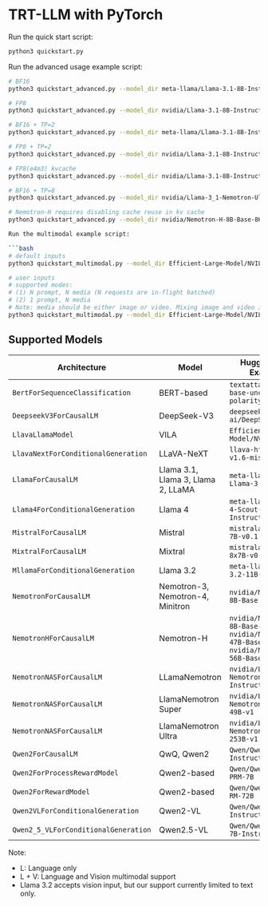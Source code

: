 # TRT-LLM with PyTorch

Run the quick start script:

```bash
python3 quickstart.py
```

Run the advanced usage example script:

```bash
# BF16
python3 quickstart_advanced.py --model_dir meta-llama/Llama-3.1-8B-Instruct

# FP8
python3 quickstart_advanced.py --model_dir nvidia/Llama-3.1-8B-Instruct-FP8

# BF16 + TP=2
python3 quickstart_advanced.py --model_dir meta-llama/Llama-3.1-8B-Instruct --tp_size 2

# FP8 + TP=2
python3 quickstart_advanced.py --model_dir nvidia/Llama-3.1-8B-Instruct-FP8 --tp_size 2

# FP8(e4m3) kvcache
python3 quickstart_advanced.py --model_dir nvidia/Llama-3.1-8B-Instruct-FP8 --kv_cache_dtype fp8

# BF16 + TP=8
python3 quickstart_advanced.py --model_dir nvidia/Llama-3_1-Nemotron-Ultra-253B-v1 --tp_size 8

# Nemotron-H requires disabling cache reuse in kv cache
python3 quickstart_advanced.py --model_dir nvidia/Nemotron-H-8B-Base-8K --disable_kv_cache_reuse --max_batch_size 8

Run the multimodal example script:

```bash
# default inputs
python3 quickstart_multimodal.py --model_dir Efficient-Large-Model/NVILA-8B --modality image [--use_cuda_graph]

# user inputs
# supported modes:
# (1) N prompt, N media (N requests are in-flight batched)
# (2) 1 prompt, N media
# Note: media should be either image or video. Mixing image and video is not supported.
python3 quickstart_multimodal.py --model_dir Efficient-Large-Model/NVILA-8B --modality video --prompt "Tell me what you see in the video briefly." "Describe the scene in the video briefly." --media "https://huggingface.co/datasets/Efficient-Large-Model/VILA-inference-demos/resolve/main/OAI-sora-tokyo-walk.mp4" "https://huggingface.co/datasets/Efficient-Large-Model/VILA-inference-demos/resolve/main/world.mp4" --max_tokens 128 [--use_cuda_graph]
```
## Supported Models
| Architecture | Model | HuggingFace Example | Modality |
|--------------|-------|---------------------|----------|
| `BertForSequenceClassification` | BERT-based | `textattack/bert-base-uncased-yelp-polarity` | L |
| `DeepseekV3ForCausalLM` | DeepSeek-V3 | `deepseek-ai/DeepSeek-V3 `| L |
| `LlavaLlamaModel` | VILA | `Efficient-Large-Model/NVILA-8B` | L + V |
| `LlavaNextForConditionalGeneration` | LLaVA-NeXT | `llava-hf/llava-v1.6-mistral-7b-hf` | L + V |
| `LlamaForCausalLM` | Llama 3.1, Llama 3, Llama 2, LLaMA | `meta-llama/Meta-Llama-3.1-70B` | L |
| `Llama4ForConditionalGeneration` | Llama 4 | `meta-llama/Llama-4-Scout-17B-16E-Instruct` | L |
| `MistralForCausalLM` | Mistral | `mistralai/Mistral-7B-v0.1` | L |
| `MixtralForCausalLM` | Mixtral | `mistralai/Mixtral-8x7B-v0.1` | L |
| `MllamaForConditionalGeneration` | Llama 3.2 | `meta-llama/Llama-3.2-11B-Vision` | L |
| `NemotronForCausalLM` | Nemotron-3, Nemotron-4, Minitron | `nvidia/Minitron-8B-Base` | L |
| `NemotronHForCausalLM` | Nemotron-H | `nvidia/Nemotron-H-8B-Base-8K` <br> `nvidia/Nemotron-H-47B-Base-8K` <br> `nvidia/Nemotron-H-56B-Base-8K` | L |
| `NemotronNASForCausalLM` | LLamaNemotron  | `nvidia/Llama-3_1-Nemotron-51B-Instruct` | L |
| `NemotronNASForCausalLM` | LlamaNemotron Super | `nvidia/Llama-3_3-Nemotron-Super-49B-v1` | L |
| `NemotronNASForCausalLM` | LlamaNemotron Ultra | `nvidia/Llama-3_1-Nemotron-Ultra-253B-v1` | L |
| `Qwen2ForCausalLM` | QwQ, Qwen2 | `Qwen/Qwen2-7B-Instruct` | L |
| `Qwen2ForProcessRewardModel` | Qwen2-based | `Qwen/Qwen2.5-Math-PRM-7B` | L |
| `Qwen2ForRewardModel` | Qwen2-based | `Qwen/Qwen2.5-Math-RM-72B` | L |
| `Qwen2VLForConditionalGeneration` | Qwen2-VL | `Qwen/Qwen2-VL-7B-Instruct` | L + V |
| `Qwen2_5_VLForConditionalGeneration` | Qwen2.5-VL | `Qwen/Qwen2.5-VL-7B-Instruct` | L + V |

Note:
- L: Language only
- L + V: Language and Vision multimodal support
- Llama 3.2 accepts vision input, but our support currently limited to text only.

